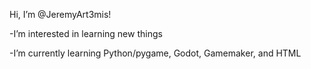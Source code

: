 

Hi, I’m @JeremyArt3mis!


-I’m interested in learning new things

-I’m currently learning Python/pygame, Godot, Gamemaker, and HTML


<!---
JeremyArt3mis/JeremyArt3mis is a ✨ special ✨ repository because its `README.md` (this file) appears on your GitHub profile.
You can click the Preview link to take a look at your changes.
--->
